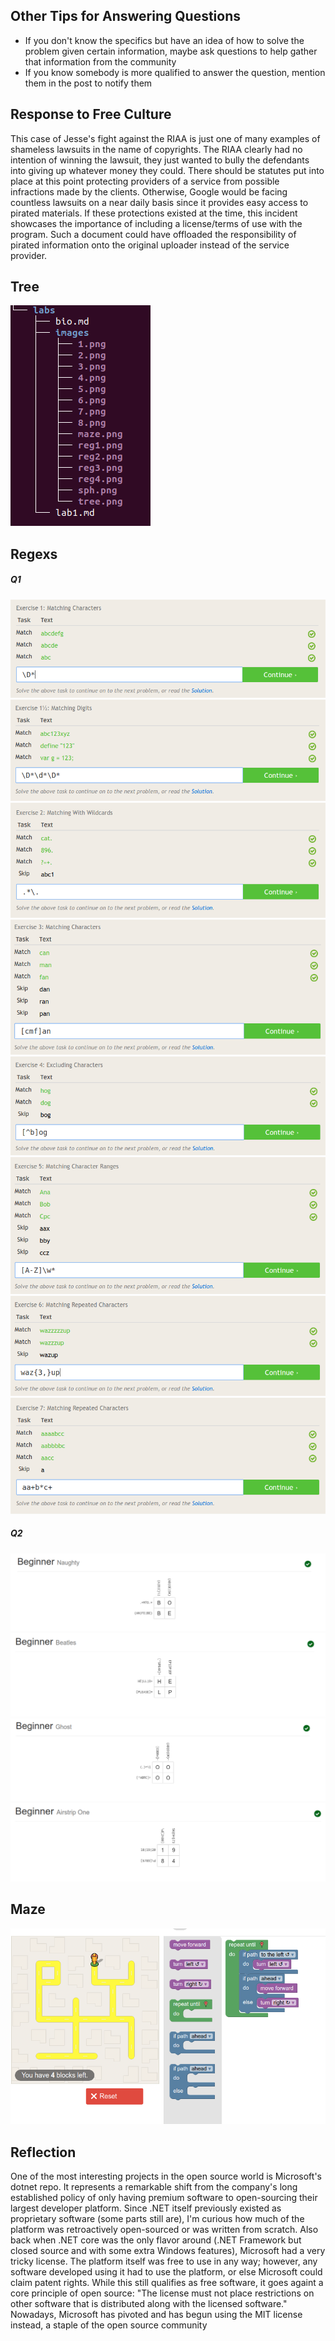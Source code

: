 
## Other Tips for Answering Questions
- If you don't know the specifics but have an idea of how to solve the problem given certain information, maybe ask questions to help gather that information from the community
- If you know somebody is more qualified to answer the question, mention them in the post to notify them

## Response to Free Culture
This case of Jesse's fight against the RIAA is just one of many examples of shameless lawsuits in the name of copyrights. The RIAA clearly had no intention of winning the lawsuit, they just wanted to bully the defendants into giving up whatever money they could. There should be statutes put into place at this point protecting providers of a service from possible infractions made by the clients. Otherwise, Google would be facing countless lawsuits on a near daily basis since it provides easy access to pirated materials. If these protections existed at the time, this incident showcases the importance of including a license/terms of use with the program. Such a document could have offloaded the responsibility of pirated information onto the original uploader instead of the service provider.

## Tree
![asdf](images/tree.png)

## Regexs
##### Q1
![1](images/1.png)
![2](images/2.png)
![3](images/3.png)
![4](images/4.png)
![5](images/5.png)
![6](images/6.png)
![7](images/7.png)
![8](images/8.png)

##### Q2
![reg1](images/reg1.png)
![reg2](images/reg2.png)
![reg3](images/reg3.png)
![reg4](images/reg4.png)


## Maze
![Maze](images/maze.png)

## Reflection

One of the most interesting projects in the open source world is Microsoft's dotnet repo.
It represents a remarkable shift from the company's long established policy of only having premium software to open-sourcing their largest developer platform. Since .NET itself previously existed as proprietary software (some parts still are), I'm curious how much of the platform was retroactively open-sourced or was written from scratch. Also back when .NET core was the only flavor around (.NET Framework but closed source and with some extra Windows features), Microsoft had a very tricky license. The platform itself was free to use in any way; however, any software developed using it had to use the platform, or else Microsoft could claim patent rights. While this still qualifies as free software, it goes againt a core principle of open source: "The license must not place restrictions on other software that is distributed along with the licensed software." Nowadays, Microsoft has pivoted and has begun using the MIT license instead, a staple of the open source community
